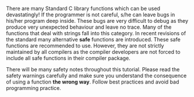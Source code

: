 There are many Standard C library functions which can be used devastatingly! If the programmer is not careful, s/he can leave bugs in his/her program deep inside. These bugs are very difficult to debug as they produce very unexpected behaviour and leave no trace. Many of the functions that deal with strings fall into this category. In recent revisions of the standard many alternative **safe** functions are introduced. These safe functions are recommended to use. However, they are not strictly maintained by all compilers as the compiler developers are not forced to include all safe functions in their compiler package.

There will be many safety notes throughout this tutorial. Please read the safety warnings carefully and make sure you understand the consequence of using a function **the wrong way**. Follow best practices and avoid bad programming practice.

